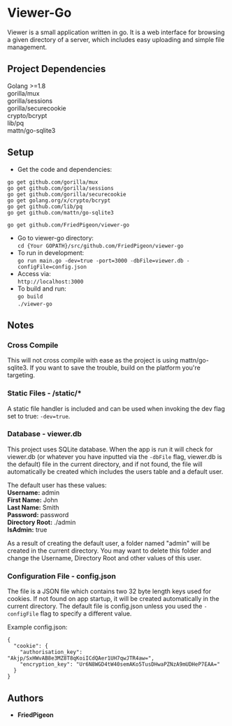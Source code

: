 # Viewer-Go
Viewer is a small application written in go. It is a web interface for browsing a given directory of a server, which 
includes easy uploading and simple file management.

## Project Dependencies
Golang >=1.8  
gorilla/mux  
gorilla/sessions  
gorilla/securecookie  
crypto/bcrypt  
lib/pq  
mattn/go-sqlite3  

## Setup
* Get the code and dependencies:
```
go get github.com/gorilla/mux
go get github.com/gorilla/sessions
go get github.com/gorilla/securecookie
go get golang.org/x/crypto/bcrypt
go get github.com/lib/pq
go get github.com/mattn/go-sqlite3

go get github.com/FriedPigeon/viewer-go
```
* Go to viewer-go directory:  
`cd {Your GOPATH}/src/github.com/FriedPigeon/viewer-go`
* To run in development:  
`go run main.go -dev=true -port=3000 -dbFile=viewer.db -configFile=config.json`
* Access via:  
`http://localhost:3000`
* To build and run:  
`go build`  
`./viewer-go`

## Notes
### Cross Compile
This will not cross compile with ease as the project is using mattn/go-sqlite3. If you want to save the trouble, 
build on the platform you're targeting.   

### Static Files - /static/*  
A static file handler is included and can be used when invoking the dev flag set to true: `-dev=true`.

### Database - viewer.db
This project uses SQLite database. When the app is run it will check for viewer.db (or whatever you have inputted
via the `-dbFile` flag, viewer.db is the default) file in the current directory, and if not found, the file will 
automatically be created which includes the users table and a default user.  

The default user has these values:  
**Username:** admin  
**First Name:** John  
**Last Name:** Smith  
**Password:** password  
**Directory Root:** ./admin  
**IsAdmin:** true

As a result of creating the default user, a folder named "admin" will be created in the current directory. You may want
to delete this folder and change the Username, Directory Root and other values of this user.

### Configuration File - config.json  
The file is a JSON file which contains two 32 byte length keys used for cookies. If not found on app startup, it will be
created automatically in the current directory. The default file is config.json unless you used the `-configFile` flag 
to specify a different value.  

Example config.json:   
```
{
  "cookie": {
    "authorisation_key": "Akjp/SxHWvAB8e3MZ8T8qKoiICdQAer1UH7qwJTR4aw=",
    "encryption_key": "Ur6N8WGD4tW40semAKo5TusDHwaPZNzA9mUDHeP7EAA="
  }
}
```

## Authors
* **FriedPigeon**

